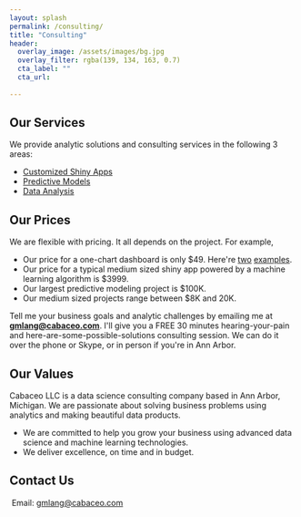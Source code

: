 ```yaml
---
layout: splash
permalink: /consulting/
title: "Consulting"
header:
  overlay_image: /assets/images/bg.jpg
  overlay_filter: rgba(139, 134, 163, 0.7)
  cta_label: ""
  cta_url: 
          
---
```


## Our Services
We provide analytic solutions and consulting services in the following 3 areas:

* [Customized Shiny Apps](/shiny/)
* [Predictive Models](/prediction/)
* [Data Analysis](/data-analysis/)


## Our Prices
We are flexible with pricing. It all depends on the project. For example,

* Our price for a one-chart dashboard is only $49. Here're [two](https://cabaceo.com/shiller-pe/) [examples](https://cabaceo.com/berkshire-vs-sp500/).
* Our price for a typical medium sized shiny app powered by a machine learning algorithm is $3999. 
* Our largest predictive modeling project is $100K.
* Our medium sized projects range between $8K and 20K.

Tell me your business goals and analytic challenges by emailing me at **gmlang@cabaceo.com**. I'll give you a FREE 30 minutes hearing-your-pain and here-are-some-possible-solutions consulting session. We can do it over the phone or Skype, or in person if you're in Ann Arbor.

## Our Values
Cabaceo LLC is a data science consulting company based in Ann Arbor, Michigan. We are passionate about solving business problems using analytics and making beautiful data products. 

* We are committed to help you grow your business using advanced data science and machine learning technologies.
* We deliver excellence, on time and in budget.

## Contact Us
﻿
Email: gmlang@cabaceo.com﻿



